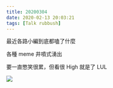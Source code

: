 ```yaml
---
title: 20200304
date: 2020-02-13 20:03:21
tags: [Talk rubbush]
---
```


最近各路小編到底都嗑了什麼

各種 meme 井噴式湧出

要一直憋笑很累，但看很 High 就是了 LUL

<img src="https://dl.dropboxusercontent.com/s/04wxqxz5p6vexub/%E3%82%B3%E3%83%AC%E3%83%B3%E3%83%8A.PNG">

